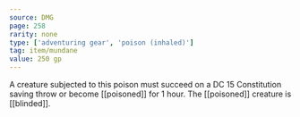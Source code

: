 ```yaml
---
source: DMG
page: 258
rarity: none
type: ['adventuring gear', 'poison (inhaled)']
tag: item/mundane
value: 250 gp
---
```


A creature subjected to this poison must succeed on a DC 15 Constitution saving throw or become [[poisoned]] for 1 hour. The [[poisoned]] creature is [[blinded]].

